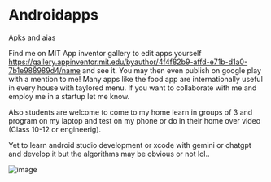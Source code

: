 # Androidapps
Apks and aias

Find me on MIT App inventor gallery to edit apps yourself https://gallery.appinventor.mit.edu/byauthor/4f4f82b9-affd-e71b-d1a0-7b1e988989d4/name and see it. You may then even publish on google play with a mention to me! Many apps like the food app are internationally useful in every house with taylored menu. If you want to collaborate with me and employ me in a startup let me know.

Also students are welcome to come to my home learn in groups of 3 and program on my laptop and test on my phone or do in their home over video (Class 10-12 or engineerig).

Yet to learn android studio development or xcode with gemini or chatgpt and develop it but the algorithms may be obvious or not lol..

![image](https://github.com/harishravi121/Androidapps/assets/39822028/2f94eaf0-f555-4c33-9195-3c7dba3e87d3)

